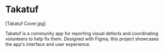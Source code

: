 # Takatuf


[Takatuf Cover.jpg]

Takatuf is a community app for reporting visual defects and coordinating volunteers to help fix them. Designed with Figma, this project showcases the app's interface and user experience.

